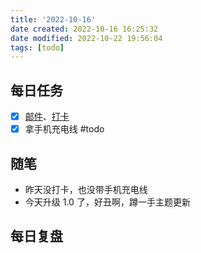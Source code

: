 ```yaml
---
title: '2022-10-16'
date created: 2022-10-16 16:25:32
date modified: 2022-10-22 19:56:04
tags: [todo]
---
```


## 每日任务

- [x] [邮件](https://email.ustc.edu.cn/coremail/)、[打卡](https://weixine.ustc.edu.cn/2020/login)
- [x] 拿手机充电线 #todo

## 随笔

- 昨天没打卡，也没带手机充电线
- 今天升级 1.0 了，好丑啊，蹲一手主题更新

## 每日复盘
